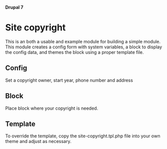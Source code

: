 **Drupal 7**

# Site copyright

This is an both a usable and example module for building a simple module. This module creates a config form with system variables, a block to display the config data, and themes the block using a proper template file.

## Config

Set a copyright owner, start year, phone number and address

## Block

Place block where your copyright is needed.

## Template

To override the template, copy the site-copyright.tpl.php file into your own theme and adjust as necessary.
